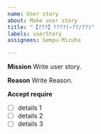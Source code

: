 ```yaml
---
name: User story
about: Make user story
title: "【???】????(~??/??)"
labels: userStory
assignees: Sempu-Mizuha

---
```


**Mission**
Write user story.

**Reason**
Write Reason.

**Accept require**
- [ ] details 1
- [ ] details 2
- [ ] details 3
